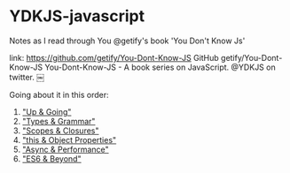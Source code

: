 # YDKJS-javascript
Notes as I read through You @getify's book 'You Don't Know Js'

link: https://github.com/getify/You-Dont-Know-JS
GitHub
getify/You-Dont-Know-JS
You-Dont-Know-JS - A book series on JavaScript. @YDKJS on twitter.
￼

Going about it in this order:
1.  ["Up & Going"](https://github.com/getify/You-Dont-Know-JS/blob/master/up%20&%20going/README.md#you-dont-know-js-up--going)
2. ["Types & Grammar"](https://github.com/getify/You-Dont-Know-JS/blob/master/types%20&%20grammar/README.md#you-dont-know-js-types--grammar)
3. ["Scopes & Closures"](https://github.com/getify/You-Dont-Know-JS/blob/master/scope%20&%20closures/README.md#you-dont-know-js-scope--closures)
4. ["this & Object Properties"](https://github.com/getify/You-Dont-Know-JS/blob/master/this%20&%20object%20prototypes/README.md#you-dont-know-js-this--object-prototypes)
5. ["Async & Performance"](https://github.com/getify/You-Dont-Know-JS/blob/master/async%20&%20performance/README.md#you-dont-know-js-async--performance)
6. ["ES6 & Beyond"](https://github.com/getify/You-Dont-Know-JS/blob/master/es6%20&%20beyond/README.md#you-dont-know-js-es6--beyond)
